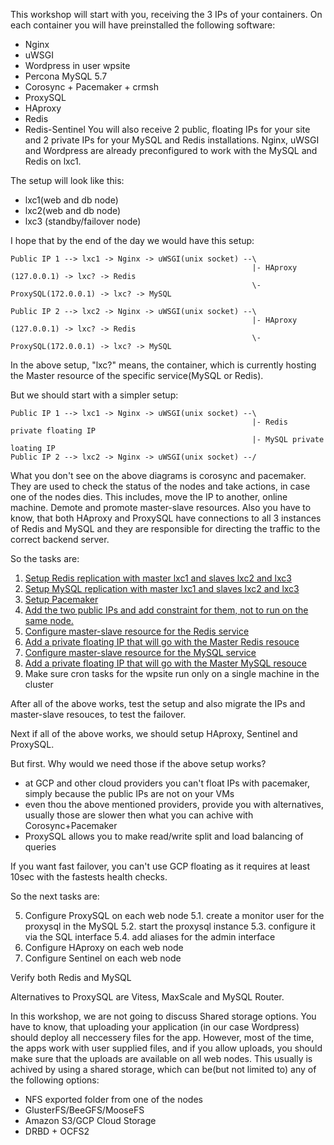 This workshop will start with you, receiving the 3 IPs of your containers.
On each container you will have preinstalled the following software:
- Nginx
- uWSGI
- Wordpress in user wpsite
- Percona MySQL 5.7
- Corosync + Pacemaker + crmsh
- ProxySQL 
- HAproxy
- Redis
- Redis-Sentinel
You will also receive 2 public, floating IPs for your site and 2 private IPs for your MySQL and Redis installations.
Nginx, uWSGI and Wordpress are already preconfigured to work with the MySQL and Redis on lxc1.

The setup will look like this:
- lxc1(web and db node)
- lxc2(web and db node)
- lxc3 (standby/failover node)

I hope that by the end of the day we would have this setup:

    Public IP 1 --> lxc1 -> Nginx -> uWSGI(unix socket) --\
                                                          |- HAproxy (127.0.0.1) -> lxc? -> Redis			
                                                          \- ProxySQL(172.0.0.1) -> lxc? -> MySQL
    
    Public IP 2 --> lxc2 -> Nginx -> uWSGI(unix socket) --\
                                                          |- HAproxy (127.0.0.1) -> lxc? -> Redis			
                                                          \- ProxySQL(172.0.0.1) -> lxc? -> MySQL

 In the above setup, "lxc?" means, the container, which is currently hosting the Master resource of the specific service(MySQL or Redis).


But we should start with a simpler setup:

    Public IP 1 --> lxc1 -> Nginx -> uWSGI(unix socket) --\
                                                          |- Redis	private floating IP
                                                          |- MySQL private loating IP
    Public IP 2 --> lxc2 -> Nginx -> uWSGI(unix socket) --/

What you don't see on the above diagrams is corosync and pacemaker. They are used to check the status of the nodes and take actions, in case one of the nodes dies.
This includes, move the IP to another, online machine. Demote and promote master-slave resources.
Also you have to know, that both HAproxy and ProxySQL have connections to all 3 instances of Redis and MySQL and they are responsible for directing the traffic to the correct backend server.

So the tasks are:
1. [Setup Redis replication with master lxc1 and slaves lxc2 and lxc3](redis/README.md)
2. [Setup MySQL replication with master lxc1 and slaves lxc2 and lxc3](mysql/README.md)
3. [Setup Pacemaker](corosync+pacemaker/Tutorial.md)
  1. [Add the two public IPs and add constraint for them, not to run on the same node.](corosync+pacemaker/Tutorial.md#adding-a-floating-ip)
  2. [Configure master-slave resource for the Redis service](redis/Corosync+Pacemaker.md)
  3. [Add a private floating IP that will go with the Master Redis resouce](corosync+pacemaker/Tutorial.md#adding-a-floating-ip)
  4. [Configure master-slave resource for the MySQL service](mysql/Corosync+Pacemaker.md)
  5. [Add a private floating IP that will go with the Master MySQL resouce](corosync+pacemaker/Tutorial.md#adding-a-floating-ip)
4. Make sure cron tasks for the wpsite run only on a single machine in the cluster

After all of the above works, test the setup and also migrate the IPs and master-slave resouces, to test the failover.



Next if all of the above works, we should setup HAproxy, Sentinel and ProxySQL.

But first. Why would we need those if the above setup works?
- at GCP and other cloud providers you can't float IPs with pacemaker, simply because the public IPs are not on your VMs
- even thou the above mentioned providers, provide you with alternatives, usually those are slower then what you can achive with Corosync+Pacemaker
- ProxySQL allows you to make read/write split and load balancing of queries

If you want fast failover, you can't use GCP floating as it requires at least 10sec with the fastests health checks.



So the next tasks are:

5. Configure ProxySQL on each web node
5.1. create a monitor user for the proxysql in the MySQL
5.2. start the proxysql instance
5.3. configure it via the SQL interface
5.4. add aliases for the admin interface
6. Configure HAproxy on each web node
7. Configure Sentinel on each web node

Verify both Redis and MySQL

Alternatives to ProxySQL are Vitess, MaxScale and MySQL Router.



In this workshop, we are not going to discuss Shared storage options. You have to know, that uploading your application (in our case Wordpress) should deploy all neccessery files for the app.
However, most of the time, the apps work with user supplied files, and if you allow uploads, you should make sure that the uploads are available on all web nodes.
This usually is achived by using a shared storage, which can be(but not limited to) any of the following options:
- NFS exported folder from one of the nodes
- GlusterFS/BeeGFS/MooseFS
- Amazon S3/GCP Cloud Storage
- DRBD + OCFS2

